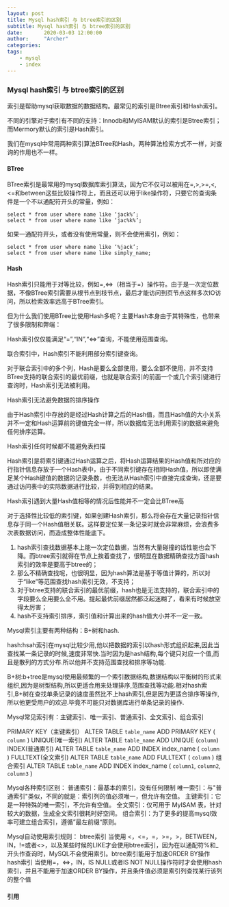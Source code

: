 ```yaml
---
layout: post
title: Mysql hash索引 与 btree索引的区别
subtitle: Mysql hash索引 与 btree索引的区别
date:       2020-03-03 12:00:00
author:     "Archer"
categories: 
tags:
    - mysql
    - index
---
```


### Mysql hash索引 与 btree索引的区别

索引是帮助mysql获取数据的数据结构。最常见的索引是Btree索引和Hash索引。

不同的引擎对于索引有不同的支持：Innodb和MyISAM默认的索引是Btree索引；而Mermory默认的索引是Hash索引。

我们在mysql中常用两种索引算法BTree和Hash，两种算法检索方式不一样，对查询的作用也不一样。

#### BTree

BTree索引是最常用的mysql数据库索引算法，因为它不仅可以被用在=,>,>=,<,<=和between这些比较操作符上，而且还可以用于like操作符，只要它的查询条件是一个不以通配符开头的常量，例如：

```text
select * from user where name like ‘jack%’;
select * from user where name like ‘jac%k%’;
```

如果一通配符开头，或者没有使用常量，则不会使用索引，例如：

```text
select * from user where name like ‘%jack’;
select * from user where name like simply_name;
```

#### Hash

Hash索引只能用于对等比较，例如=,<=>（相当于=）操作符。由于是一次定位数据，不像BTree索引需要从根节点到枝节点，最后才能访问到页节点这样多次IO访问，所以检索效率远高于BTree索引。

但为什么我们使用BTree比使用Hash多呢？主要Hash本身由于其特殊性，也带来了很多限制和弊端：

Hash索引仅仅能满足“=”,“IN”,“<=>”查询，不能使用范围查询。

联合索引中，Hash索引不能利用部分索引键查询。

对于联合索引中的多个列，Hash是要么全部使用，要么全部不使用，并不支持BTree支持的联合索引的最优前缀，也就是联合索引的前面一个或几个索引键进行查询时，Hash索引无法被利用。

Hash索引无法避免数据的排序操作

由于Hash索引中存放的是经过Hash计算之后的Hash值，而且Hash值的大小关系并不一定和Hash运算前的键值完全一样，所以数据库无法利用索引的数据来避免任何排序运算。

Hash索引任何时候都不能避免表扫描

Hash索引是将索引键通过Hash运算之后，将Hash运算结果的Hash值和所对应的行指针信息存放于一个Hash表中，由于不同索引键存在相同Hash值，所以即使满足某个Hash键值的数据的记录条数，也无法从Hash索引中直接完成查询，还是要通过访问表中的实际数据进行比较，并得到相应的结果。

Hash索引遇到大量Hash值相等的情况后性能并不一定会比BTree高

对于选择性比较低的索引键，如果创建Hash索引，那么将会存在大量记录指针信息存于同一个Hash值相关联。这样要定位某一条记录时就会非常麻烦，会浪费多次表数据访问，而造成整体性能底下。

1. hash索引查找数据基本上能一次定位数据，当然有大量碰撞的话性能也会下降。而btree索引就得在节点上挨着查找了，很明显在数据精确查找方面hash索引的效率是要高于btree的；
2. 那么不精确查找呢，也很明显，因为hash算法是基于等值计算的，所以对于“like”等范围查找hash索引无效，不支持；
3. 对于btree支持的联合索引的最优前缀，hash也是无法支持的，联合索引中的字段要么全用要么全不用。提起最优前缀居然都泛起迷糊了，看来有时候放空得太厉害；
4. hash不支持索引排序，索引值和计算出来的hash值大小并不一定一致。

Mysql索引主要有两种结构：B+树和hash.

hash:hsah索引在mysql比较少用,他以把数据的索引以hash形式组织起来,因此当查找某一条记录的时候,速度非常快.当时因为是hash结构,每个键只对应一个值,而且是散列的方式分布.所以他并不支持范围查找和排序等功能.

B+树:b+tree是mysql使用最频繁的一个索引数据结构,数据结构以平衡树的形式来组织,因为是树型结构,所以更适合用来处理排序,范围查找等功能.相对hash索引,B+树在查找单条记录的速度虽然比不上hash索引,但是因为更适合排序等操作,所以他更受用户的欢迎.毕竟不可能只对数据库进行单条记录的操作. 

Mysql常见索引有：主键索引、唯一索引、普通索引、全文索引、组合索引

PRIMARY KEY（主键索引）  ALTER TABLE `table_name` ADD PRIMARY KEY ( `column` ) UNIQUE(唯一索引)     ALTER TABLE `table_name` ADD UNIQUE (`column`)
INDEX(普通索引)     ALTER TABLE `table_name` ADD INDEX index_name ( `column` ) FULLTEXT(全文索引)      ALTER TABLE `table_name` ADD FULLTEXT ( `column` )
组合索引   ALTER TABLE `table_name` ADD INDEX index_name ( `column1`, `column2`, `column3` ) 

Mysql各种索引区别：
普通索引：最基本的索引，没有任何限制
唯一索引：与"普通索引"类似，不同的就是：索引列的值必须唯一，但允许有空值。
主键索引：它 是一种特殊的唯一索引，不允许有空值。 
全文索引：仅可用于 MyISAM 表，针对较大的数据，生成全文索引很耗时好空间。
组合索引：为了更多的提高mysql效率可建立组合索引，遵循”最左前缀“原则。

Mysql自动使用索引规则：
btree索引
当使用 <，<=，=，>=，>，BETWEEN，IN，!=或者<>，以及某些时候的LIKE才会使用btree索引，因为在以通配符%和_开头作查询时，MySQL不会使用索引。btree索引能用于加速ORDER BY操作
hash索引
当使用=，<=>，IN，IS NULL或者IS NOT NULL操作符时才会使用hash索引，并且不能用于加速ORDER BY操作，并且条件值必须是索引列查找某行该列的整个值

#### 引用
